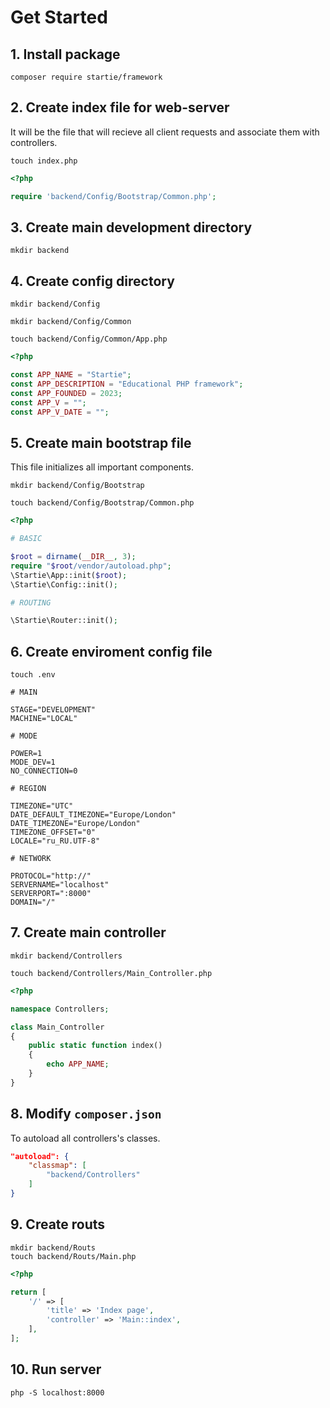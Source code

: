 # Get Started

## 1. Install package

```
composer require startie/framework
```

## 2. Create index file for web-server

It will be the file that will recieve all client requests and associate them with controllers.

```
touch index.php
```

```php
<?php

require 'backend/Config/Bootstrap/Common.php';
```

## 3. Create main development directory

```
mkdir backend
```

## 4. Create config directory

```
mkdir backend/Config
```
```
mkdir backend/Config/Common
```

```
touch backend/Config/Common/App.php
```

```php
<?php

const APP_NAME = "Startie";
const APP_DESCRIPTION = "Educational PHP framework";
const APP_FOUNDED = 2023;
const APP_V = "";
const APP_V_DATE = "";
```

## 5. Create main bootstrap file

This file initializes all important components.

```
mkdir backend/Config/Bootstrap
```
```
touch backend/Config/Bootstrap/Common.php
```

```php
<?php

# BASIC

$root = dirname(__DIR__, 3);
require "$root/vendor/autoload.php";
\Startie\App::init($root);
\Startie\Config::init();

# ROUTING

\Startie\Router::init();
```

## 6. Create enviroment config file

```
touch .env
```

```env
# MAIN

STAGE="DEVELOPMENT"
MACHINE="LOCAL"

# MODE

POWER=1
MODE_DEV=1
NO_CONNECTION=0

# REGION

TIMEZONE="UTC"
DATE_DEFAULT_TIMEZONE="Europe/London"
DATE_TIMEZONE="Europe/London"
TIMEZONE_OFFSET="0"
LOCALE="ru_RU.UTF-8"

# NETWORK

PROTOCOL="http://"
SERVERNAME="localhost"
SERVERPORT=":8000"
DOMAIN="/"
```

## 7. Create main controller

```
mkdir backend/Controllers
```

```
touch backend/Controllers/Main_Controller.php
```

```php
<?php

namespace Controllers;

class Main_Controller
{
    public static function index()
    {
        echo APP_NAME;
    }
}
```

## 8. Modify `composer.json`

To autoload all controllers's classes.

```json
"autoload": {
    "classmap": [
        "backend/Controllers"
    ]
}
```

## 9. Create routs

```
mkdir backend/Routs
touch backend/Routs/Main.php
```

```php
<?php

return [
    '/' => [
        'title' => 'Index page',
        'controller' => 'Main::index',
    ],
];
```

## 10. Run server

```
php -S localhost:8000
```
